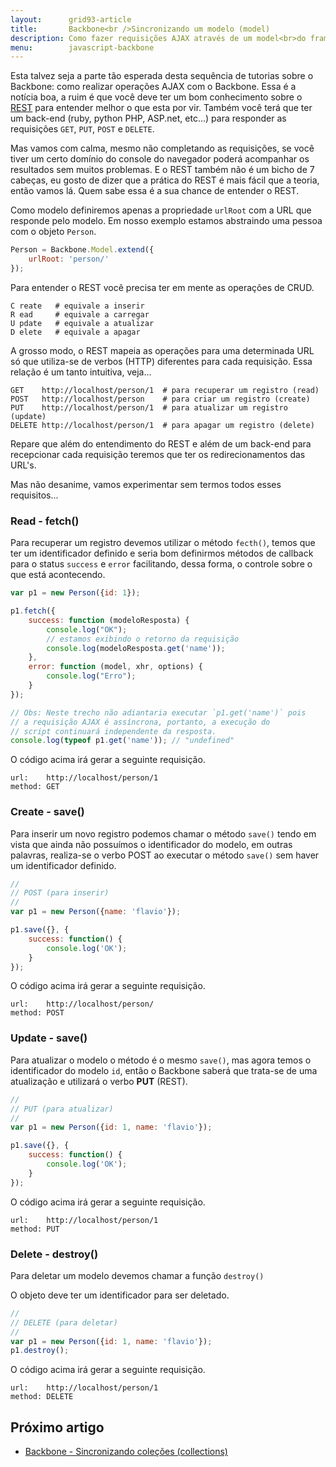 ```yaml
---
layout:      grid93-article
title:       Backbone<br />Sincronizando um modelo (model)
description: Como fazer requisições AJAX através de um model<br>do framework Backbone considerando o conceito Restfull,<br>veremos os métodos fetch(), save()  destroy().
menu:        javascript-backbone
---
```


Esta talvez seja a parte tão esperada desta sequência de tutorias sobre o Backbone: como realizar operações AJAX com o
Backbone. Essa é a notícia boa, a ruim é que você deve ter um bom conhecimento sobre o 
[REST](http://en.wikipedia.org/wiki/Representational_state_transfer "link-externo") para entender melhor o que esta por
vir. Também você terá que ter um back-end (ruby, python PHP, ASP.net, etc...) para responder as requisições `GET`, `PUT`, 
`POST` e `DELETE`.

Mas vamos com calma, mesmo não completando as requisições, se você tiver um certo domínio do console do navegador poderá
acompanhar os resultados sem muitos problemas. E o REST também não é um bicho de 7 cabeças, eu gosto de dizer que a 
prática do REST é mais fácil que a teoria, então vamos lá. Quem sabe essa é a sua chance de entender o REST.

Como modelo definiremos apenas a propriedade `urlRoot` com a URL que responde pelo modelo. Em nosso exemplo estamos
abstraindo uma pessoa com o objeto `Person`.

```javascript
Person = Backbone.Model.extend({
    urlRoot: 'person/'
});
```

Para entender o REST você precisa ter em mente as operações de CRUD.

    C reate   # equivale a inserir
    R ead     # equivale a carregar
    U pdate   # equivale a atualizar
    D elete   # equivale a apagar

A grosso modo, o REST mapeia as operações para uma determinada URL só que utiliza-se de verbos (HTTP) diferentes para 
cada requisição. Essa relação é um tanto intuitiva, veja...

    GET    http://localhost/person/1  # para recuperar um registro (read)
    POST   http://localhost/person    # para criar um registro (create)
    PUT    http://localhost/person/1  # para atualizar um registro (update)
    DELETE http://localhost/person/1  # para apagar um registro (delete)

Repare que além do entendimento do REST e além de um back-end para recepcionar cada requisição teremos que ter os 
redirecionamentos das URL's. 

Mas não desanime, vamos experimentar sem termos todos esses requisitos...



### Read - fetch()

Para recuperar um registro devemos utilizar o método `fecth()`, temos que ter um identificador definido e  seria bom
definirmos métodos de callback para o status `success` e `error` facilitando, dessa forma, o controle sobre o que está 
acontecendo.

```javascript
var p1 = new Person({id: 1});

p1.fetch({
    success: function (modeloResposta) {
        console.log("OK");
        // estamos exibindo o retorno da requisição
        console.log(modeloResposta.get('name'));
    },
    error: function (model, xhr, options) {
        console.log("Erro");
    }
});

// Obs: Neste trecho não adiantaria executar `p1.get('name')` pois
// a requisição AJAX é assíncrona, portanto, a execução do
// script continuará independente da resposta.
console.log(typeof p1.get('name')); // "undefined"

```

O código acima irá gerar a seguinte requisição.

    url:    http://localhost/person/1
    method: GET
    




### Create - save()

Para inserir um novo registro podemos chamar o método `save()` tendo em vista que ainda não possuímos o identificador
do modelo, em outras palavras, realiza-se o verbo POST ao executar o método `save()` sem haver um identificador definido.


```javascript
//
// POST (para inserir)
//
var p1 = new Person({name: 'flavio'});

p1.save({}, {
    success: function() {
        console.log('OK');
    }
});
```

O código acima irá gerar a seguinte requisição.

    url:    http://localhost/person/
    method: POST




### Update - save()

Para atualizar o modelo o método é o mesmo `save()`, mas agora temos o identificador do modelo `id`, então o Backbone
saberá que trata-se de uma atualização e utilizará o verbo __PUT__ (REST).

```javascript
//
// PUT (para atualizar)
//
var p1 = new Person({id: 1, name: 'flavio'});

p1.save({}, {
    success: function() {
        console.log('OK');
    }
});
```

O código acima irá gerar a seguinte requisição.

    url:    http://localhost/person/1
    method: PUT




### Delete - destroy()

Para deletar um modelo devemos chamar a função `destroy()`

O objeto deve ter um identificador para ser deletado.

```javascript
//
// DELETE (para deletar)
//
var p1 = new Person({id: 1, name: 'flavio'});
p1.destroy();
```

O código acima irá gerar a seguinte requisição.

    url:    http://localhost/person/1
    method: DELETE




Próximo artigo
--

- [Backbone - Sincronizando coleções (collections)](/javascript/backbone-sincronizando-collections/)
